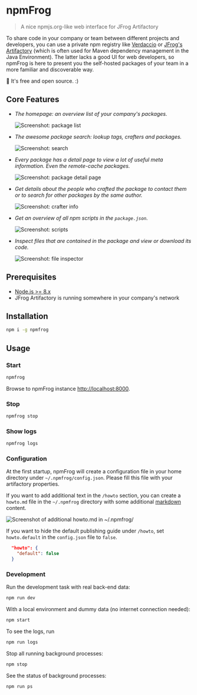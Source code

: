 # npmFrog

> A nice npmjs.org-like web interface for JFrog Artifactory

To share code in your company or team between different projects and developers, you can use a private npm registry like [Verdaccio](https://verdaccio.org/) or [JFrog's Artifactory](https://www.jfrog.com/confluence/display/RTF/Npm+Registry) (which is often used for Maven dependency management in the Java Environment).
The latter lacks a good UI for web developers, so npmFrog is here to present you the self-hosted packages of your team in a more familiar and discoverable way.

👐 It's free and open source. :)

## Core Features

* *The homepage: an overview list of your company's packages.*
  
  ![Screenshot: package list](art/screenshot-list.png)
  
* *The awesome package search: lookup tags, crafters and packages.*
  
  ![Screenshot: search](art/screenshot-search.png)
  
* *Every package has a detail page to view a lot of useful meta information. Even the remote-cache packages.*
  
  ![Screenshot: package detail page](art/screenshot-detail.png)
  
* *Get details about the people who crafted the package to contact them or to search for other packages by the same author.*
  
  ![Screenshot: crafter info](art/screenshot-crafter.png)
  
* *Get an overview of all npm scripts in the `package.json`.*
  
  ![Screenshot: scripts](art/screenshot-scripts.png)
  
* *Inspect files that are contained in the package and view or download its code.*
  
  ![Screenshot: file inspector](art/screenshot-files.png)

## Prerequisites

- [Node.js >= 8.x](https://nodejs.org/en/download/)
- JFrog Artifactory is running somewhere in your company's network

## Installation

```bash
npm i -g npmfrog
```

## Usage

### Start

```bash
npmfrog
```

Browse to npmFrog instance [http://localhost:8000](http://localhost:8000).

### Stop

```bash
npmfrog stop
```

### Show logs

```bash
npmfrog logs
```

### Configuration

At the first startup, npmFrog will create a configuration file in your home directory under `~/.npmfrog/config.json`. Please fill this file with your artifactory properties.

If you want to add additional text in the `/howto` section, you can create a `howto.md` file in the `~/.npmfrog` directory with some additional [markdown](https://www.markdownguide.org/) content.

![Screenshot of additional howto.md in ~/.npmfrog/](art/Screenshot-howto.png)

If you want to hide the default publishing guide under `/howto`, set `howto.default` in the `config.json` file to `false`.

```json
  "howto": {
    "default": false
  }
```

### Development

Run the development task with real back-end data:

```bash
npm run dev
```

With a local environment and dummy data (no internet connection needed):

```bash
npm start
```

To see the logs, run

```bash
npm run logs
```

Stop all running background processes:

```bash
npm stop
```

See the status of background processes:

```bash
npm run ps
```
